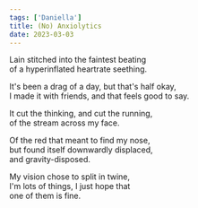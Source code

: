 ```yaml
---  
tags: ['Daniella']
title: (No) Anxiolytics
date: 2023-03-03
---
```


Lain stitched into the faintest beating  
of a hyperinflated heartrate seething.

It's been a drag of a day, but that's half okay,  
I made it with friends, and that feels good to say.

It cut the thinking, and cut the running,  
of the stream across my face.

Of the red that meant to find my nose,  
but found itself downwardly displaced,  
and gravity-disposed.

My vision chose to split in twine,  
I'm lots of things, I just hope that  
one of them is fine.
